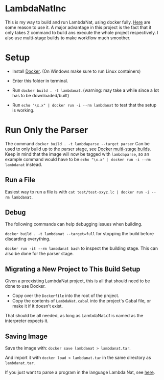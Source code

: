 # LambdaNatInc

This is my way to build and run LambdaNat, using docker fully. [Here](https://apiumhub.com/tech-blog-barcelona/top-benefits-using-docker/)
are some reason to use it. A major advantage in this project is the fact that it only takes 2 command to build ans execute
the whole project respectively. I also use multi-stage builds to make workflow much smoother.

# Setup

- Install [Docker](https://docs.docker.com/install/). (On Windows make sure to run Linux containers)

- Enter this folder in terminal.

- Run `docker build . -t lambdanat`. (warning: may take a while since a lot has to be downloaded/built)

- Run `echo "\x.x" | docker run -i --rm lambdanat` to test that the setup is working.

# Run Only the Parser

The command `docker build . -t lambdaparse --target parser`
Can be used to only build up to the parser stage, see [Docker multi-stage builds](https://docs.docker.com/develop/develop-images/multistage-build/). Keep in mind that the image will now be tagged with `lambdaparse`,
 so an example command would have to be `echo "\x.x" | docker run -i --rm lambdanat` instead.

## Run a File

Easiest way to run a file is with `cat test/test-xxyz.lc | docker run -i --rm lambdanat`.

## Debug

The following commands can help debugging issues when building.

`docker build . -t lambdanat --target=full` for stopping the build before discarding everything.

`docker run -it --rm lambdanat bash` to inspect the building stage. This can also be done for the parser stage.

## Migrating a New Project to This Build Setup

Given a preexisting LambdaNat project, this is all that should need to be done to use Docker.

- Copy over the `Dockerfile` into the root of the project.
- Copy the contents of `LambdaNat.cabal` into the project's Cabal file, or make it if it doesn't exist.

That should be all needed, as long as LambdaNat.cf is named as the interpreter expects it.

## Saving Image

Save the image with: `docker save lambdanat > lambdanat.tar`.

And import it with `docker load < lambdanat.tar` in the same directory as `lambdanat.tar`.

If you just want to parse a program in the language Lambda Nat, see [here](https://github.com/alexhkurz/programming-languages-2019/tree/master/Lambda-Calculus/LambdaNat/grammar#readme).
